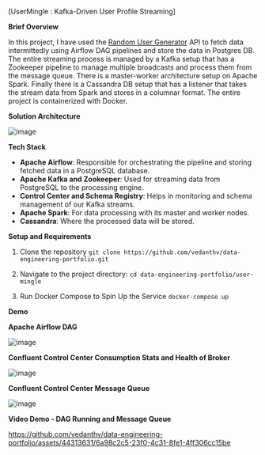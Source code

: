 [UserMingle : Kafka-Driven User Profile Streaming]

**Brief Overview**

In this project, I have used the [Random User Generator](https://randomuser.me/) API to fetch data intermittedly using Airflow DAG pipelines and store the data in Postgres DB.
The entire streaming process is managed by a Kafka setup that has a Zookeeper pipeline to manage multiple broadcasts and process them from the message queue. There is a master-worker architecture setup on Apache Spark. Finally there is a Cassandra DB setup that has a listener that takes the stream data from Spark and stores in a columnar format. The entire project is containerized with Docker.

**Solution Architecture**

![image](https://github.com/vedanthv/data-engineering-portfolio/assets/44313631/bf025b1f-e051-4f1e-9353-1d2b837060b4)

**Tech Stack**

- **Apache Airflow**: Responsible for orchestrating the pipeline and storing fetched data in a PostgreSQL database.
- **Apache Kafka and Zookeeper**: Used for streaming data from PostgreSQL to the processing engine.
- **Control Center and Schema Registry**: Helps in monitoring and schema management of our Kafka streams.
- **Apache Spark**: For data processing with its master and worker nodes.
- **Cassandra**: Where the processed data will be stored.

**Setup and Requirements**

1. Clone the repository
```git clone https://github.com/vedanthv/data-engineering-portfolio.git```

2. Navigate to the project directory:
```cd data-engineering-portfolio/user-mingle```

3. Run Docker Compose to Spin Up the Service
```docker-compose up```

**Demo**

**Apache Airflow DAG**

![image](https://github.com/vedanthv/data-engineering-portfolio/assets/44313631/3f34b376-804b-4534-a2c6-0225049350c0)

**Confluent Control Center Consumption Stats and Health of Broker**

![image](https://github.com/vedanthv/data-engineering-portfolio/assets/44313631/0bc1fda0-8fd6-43cb-96e3-648f84fba894)

**Confluent Control Center Message Queue**

![image](https://github.com/vedanthv/data-engineering-portfolio/assets/44313631/ed4c9f80-0248-4502-b5c2-ddbd43ea7d81)

**Video Demo - DAG Running and Message Queue**

https://github.com/vedanthv/data-engineering-portfolio/assets/44313631/6a98c2c5-23f0-4c31-8fe1-4ff306cc15be
